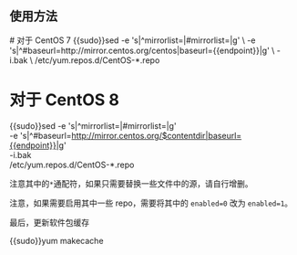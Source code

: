 ## 使用方法

<tmpl z-lang="bash">
# 对于 CentOS 7
{{sudo}}sed -e 's|^mirrorlist=|#mirrorlist=|g' \
    -e 's|^#baseurl=http://mirror.centos.org/centos|baseurl={{endpoint}}|g' \
    -i.bak \
    /etc/yum.repos.d/CentOS-*.repo

# 对于 CentOS 8
{{sudo}}sed -e 's|^mirrorlist=|#mirrorlist=|g' \
    -e 's|^#baseurl=http://mirror.centos.org/$contentdir|baseurl={{endpoint}}|g' \
    -i.bak \
    /etc/yum.repos.d/CentOS-*.repo
</tmpl>

注意其中的`*`通配符，如果只需要替换一些文件中的源，请自行增删。

注意，如果需要启用其中一些 repo，需要将其中的 `enabled=0` 改为 `enabled=1`。

最后，更新软件包缓存

<tmpl z-lang="bash">
{{sudo}}yum makecache
</tmpl>
